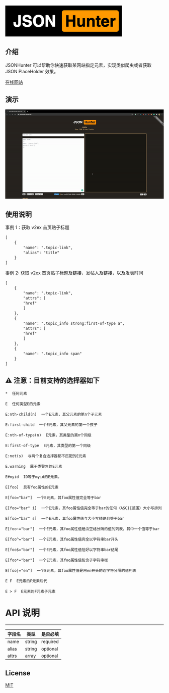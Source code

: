 ![JSONHunter](public/assets/logo1.png)

## 介绍

JSONHunter 可以帮助你快速获取某网站指定元素，实现类似爬虫或者获取 JSON PlaceHolder 效果。

[在线网站](https://jsonhunter.vercel.app/)

## 演示

![](public/assets/demo.gif)

## 使用说明

事例 1：获取 v2ex 首页贴子标题

```
[
    {
        "name": ".topic-link",
        "alias": "title"
    }
]
```

事例 2: 获取 v2ex 首页贴子标题及链接，发帖人及链接，以及发表时间

```
[
    {
        "name": ".topic-link",
        "attrs": [
        "href"
        ]
    },
    {
        "name": ".topic_info strong:first-of-type a",
        "attrs": [
        "href"
        ]
    },
    {
        "name": ".topic_info span"
    }
]
```

## ⚠️ 注意：目前支持的选择器如下

```
*  任何元素

E  任何类型E的元素

E:nth-child(n)  一个E元素，其父元素的第n个子元素

E:first-child  一个E元素，其父元素的第一个孩子

E:nth-of-type(n)  E元素，其类型的第n个同级

E:first-of-type  E元素，其类型的第一个同级

E:not(s)  与两个复合选择器都不匹配的E元素

E.warning  属于类警告的E元素

E#myid  ID等于myid的E元素。

E[foo]  具有foo属性的E元素

E[foo="bar"]  一个E元素，其foo属性值完全等于bar

E[foo="bar" i]  一个E元素，其foo属性值完全等于bar的任何（ASCII范围）大小写排列

E[foo="bar" s]  一个E元素，其foo属性值与大小写精确且等于bar

E[foo~="bar"]  一个E元素，其foo属性值是由空格分隔的值的列表，其中一个值等于bar

E[foo^="bar"]  一个E元素，其foo属性值完全以字符串bar开头

E[foo$="bar"]  一个E元素，其foo属性值恰好以字符串bar结尾

E[foo*="bar"]  一个E元素，其foo属性值包含子字符串栏

E[foo|="en"]  一个E元素，其foo属性值是用en开头的连字符分隔的值列表

E F  E元素的F元素后代

E > F  E元素的F元素子元素
```

# API 说明

---

| 字段名 | 类型   | 是否必填 |
| ------ | ------ | -------- |
| name   | string | required |
| alias  | string | optional |
| attrs  | array  | optional |

## License

[MIT](/LICENSE)
